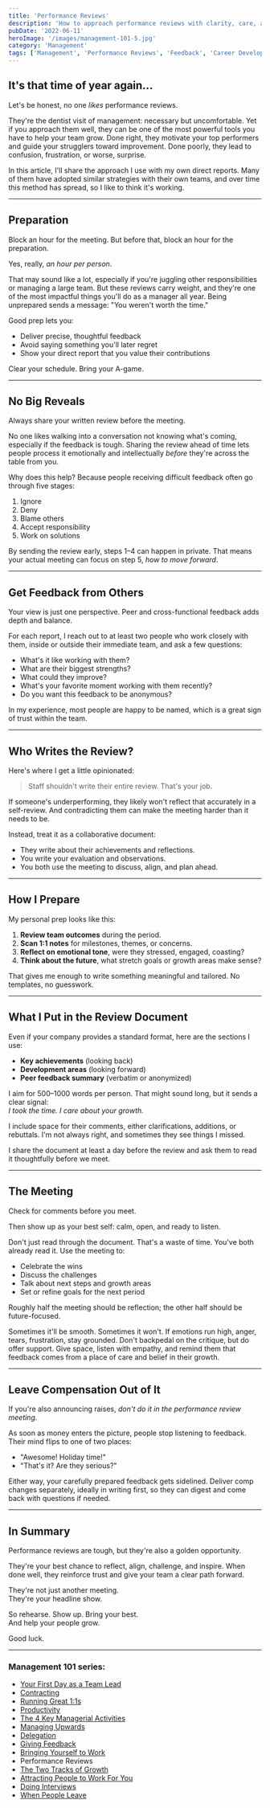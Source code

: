 ```yaml
---
title: 'Performance Reviews'
description: 'How to approach performance reviews with clarity, care, and impact, so that both your high performers and your strugglers grow.'
pubDate: '2022-06-11'
heroImage: '/images/management-101-5.jpg'
category: 'Management'
tags: ['Management', 'Performance Reviews', 'Feedback', 'Career Development', 'Leadership']
---
```


## It's that time of year again…

Let's be honest, no one *likes* performance reviews.

They're the dentist visit of management: necessary but uncomfortable. Yet if you approach them well, they can be one of the most powerful tools you have to help your team grow. Done right, they motivate your top performers and guide your strugglers toward improvement. Done poorly, they lead to confusion, frustration, or worse, surprise.

In this article, I'll share the approach I use with my own direct reports. Many of them have adopted similar strategies with their own teams, and over time this method has spread, so I like to think it's working.

---

## Preparation

Block an hour for the meeting. But before that, block an hour for the preparation.

Yes, really, *an hour per person*.

That may sound like a lot, especially if you're juggling other responsibilities or managing a large team. But these reviews carry weight, and they're one of the most impactful things you'll do as a manager all year. Being unprepared sends a message: "You weren't worth the time."

Good prep lets you:
- Deliver precise, thoughtful feedback
- Avoid saying something you'll later regret
- Show your direct report that you value their contributions

Clear your schedule. Bring your A-game.

---

## No Big Reveals

Always share your written review before the meeting.

No one likes walking into a conversation not knowing what's coming, especially if the feedback is tough. Sharing the review ahead of time lets people process it emotionally and intellectually *before* they're across the table from you.

Why does this help? Because people receiving difficult feedback often go through five stages:
1. Ignore  
2. Deny  
3. Blame others  
4. Accept responsibility  
5. Work on solutions

By sending the review early, steps 1–4 can happen in private. That means your actual meeting can focus on step 5, *how to move forward*.

---

## Get Feedback from Others

Your view is just one perspective. Peer and cross-functional feedback adds depth and balance.

For each report, I reach out to at least two people who work closely with them, inside or outside their immediate team, and ask a few questions:

- What's it like working with them?
- What are their biggest strengths?
- What could they improve?
- What's your favorite moment working with them recently?
- Do you want this feedback to be anonymous?

In my experience, most people are happy to be named, which is a great sign of trust within the team.

---

## Who Writes the Review?

Here's where I get a little opinionated:

> Staff shouldn't write their entire review. That's your job.

If someone's underperforming, they likely won't reflect that accurately in a self-review. And contradicting them can make the meeting harder than it needs to be.

Instead, treat it as a collaborative document:
- They write about their achievements and reflections.
- You write your evaluation and observations.
- You both use the meeting to discuss, align, and plan ahead.

---

## How I Prepare

My personal prep looks like this:

1. **Review team outcomes** during the period.
2. **Scan 1:1 notes** for milestones, themes, or concerns.
3. **Reflect on emotional tone**, were they stressed, engaged, coasting?
4. **Think about the future**, what stretch goals or growth areas make sense?

That gives me enough to write something meaningful and tailored. No templates, no guesswork.

---

## What I Put in the Review Document

Even if your company provides a standard format, here are the sections I use:

- **Key achievements** (looking back)
- **Development areas** (looking forward)
- **Peer feedback summary** (verbatim or anonymized)

I aim for 500–1000 words per person. That might sound long, but it sends a clear signal:  
*I took the time. I care about your growth.*

I include space for their comments, either clarifications, additions, or rebuttals. I'm not always right, and sometimes they see things I missed.

I share the document at least a day before the review and ask them to read it thoughtfully before we meet.

---

## The Meeting

Check for comments before you meet.

Then show up as your best self: calm, open, and ready to listen.

Don't just read through the document. That's a waste of time. You've both already read it. Use the meeting to:

- Celebrate the wins
- Discuss the challenges
- Talk about next steps and growth areas
- Set or refine goals for the next period

Roughly half the meeting should be reflection; the other half should be future-focused.

Sometimes it'll be smooth. Sometimes it won't. If emotions run high, anger, tears, frustration, stay grounded. Don't backpedal on the critique, but do offer support. Give space, listen with empathy, and remind them that feedback comes from a place of care and belief in their growth.

---

## Leave Compensation Out of It

If you're also announcing raises, *don't do it in the performance review meeting*.

As soon as money enters the picture, people stop listening to feedback. Their mind flips to one of two places:
- "Awesome! Holiday time!"
- "That's it? Are they serious?"

Either way, your carefully prepared feedback gets sidelined. Deliver comp changes separately, ideally in writing first, so they can digest and come back with questions if needed.

---

## In Summary

Performance reviews are tough, but they're also a golden opportunity.

They're your best chance to reflect, align, challenge, and inspire. When done well, they reinforce trust and give your team a clear path forward.

They're not just another meeting.  
They're your headline show.

So rehearse. Show up. Bring your best.  
And help your people grow.

Good luck.

---

### Management 101 series:

- [Your First Day as a Team Lead](/blog/management-101-your-first-day-as-a-team-lead/)
- [Contracting](/blog/management-101-contracting/)
- [Running Great 1:1s](/blog/management-101-one-on-ones/)
- [Productivity](/blog/management-101-productivity/)
- [The 4 Key Managerial Activities](/blog/management-101-4-key-managerial-activities/)
- [Managing Upwards](/blog/management-101-managing-upwards/)
- [Delegation](/blog/management-101-delegation/)
- [Giving Feedback](/blog/management-101-giving-feedback/)
- [Bringing Yourself to Work](/blog/management-101-bringing-yourself-to-work/)
- Performance Reviews
- [The Two Tracks of Growth](/blog/management-101-two-tracks-of-growth/)
- [Attracting People to Work For You](/blog/management-101-attracting-people-to-work-for-you/)
- [Doing Interviews](/blog/management-101-doing-interviews/)
- [When People Leave](/blog/management-101-when-people-leave/)